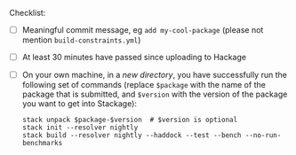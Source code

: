 Checklist:
- [ ] Meaningful commit message, eg `add my-cool-package` (please not mention `build-constraints.yml`)
- [ ] At least 30 minutes have passed since uploading to Hackage
- [ ] On your own machine, in a _new directory_, you have successfully run the following set of commands (replace `$package` with the name of the package that is submitted, and `$version` with the version of the package you want to get into Stackage):

      stack unpack $package-$version  # $version is optional
      stack init --resolver nightly
      stack build --resolver nightly --haddock --test --bench --no-run-benchmarks
